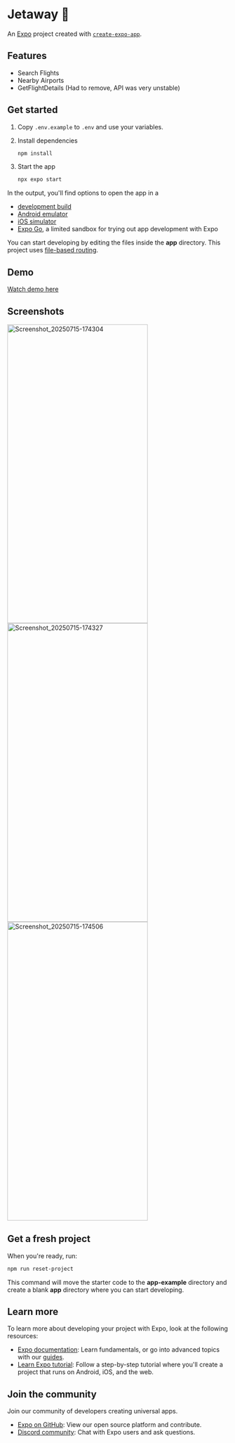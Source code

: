 # Jetaway 👋

An [Expo](https://expo.dev) project created with [`create-expo-app`](https://www.npmjs.com/package/create-expo-app).

## Features

-   Search Flights
-   Nearby Airports
-   GetFlightDetails (Had to remove, API was very unstable)

## Get started

1. Copy `.env.example` to `.env` and use your variables.

2. Install dependencies

    ```bash
    npm install
    ```

3. Start the app

    ```bash
    npx expo start
    ```

In the output, you'll find options to open the app in a

-   [development build](https://docs.expo.dev/develop/development-builds/introduction/)
-   [Android emulator](https://docs.expo.dev/workflow/android-studio-emulator/)
-   [iOS simulator](https://docs.expo.dev/workflow/ios-simulator/)
-   [Expo Go](https://expo.dev/go), a limited sandbox for trying out app development with Expo

You can start developing by editing the files inside the **app** directory. This project uses [file-based routing](https://docs.expo.dev/router/introduction).

## Demo
[Watch demo here](https://www.loom.com/share/16d14cc2bc004d8393ccaa6fdc799f09?sid=009c5898-e2a3-4b2a-87ff-d8964e739f87)

## Screenshots

<img width="320" height="680" alt="Screenshot_20250715-174304" src="https://github.com/user-attachments/assets/34b03b70-3060-4500-ae87-d4f257dc1d19" />
<img width="320" height="680" alt="Screenshot_20250715-174327" src="https://github.com/user-attachments/assets/4cc859e8-fdd8-45d1-9be5-0e9edd844821" />
<img width="320" height="680" alt="Screenshot_20250715-174506" src="https://github.com/user-attachments/assets/ff652fd6-09bf-4b76-b24d-ef8a57265462" />

## Get a fresh project

When you're ready, run:

```bash
npm run reset-project
```

This command will move the starter code to the **app-example** directory and create a blank **app** directory where you can start developing.

## Learn more

To learn more about developing your project with Expo, look at the following resources:

-   [Expo documentation](https://docs.expo.dev/): Learn fundamentals, or go into advanced topics with our [guides](https://docs.expo.dev/guides).
-   [Learn Expo tutorial](https://docs.expo.dev/tutorial/introduction/): Follow a step-by-step tutorial where you'll create a project that runs on Android, iOS, and the web.

## Join the community

Join our community of developers creating universal apps.

-   [Expo on GitHub](https://github.com/expo/expo): View our open source platform and contribute.
-   [Discord community](https://chat.expo.dev): Chat with Expo users and ask questions.

